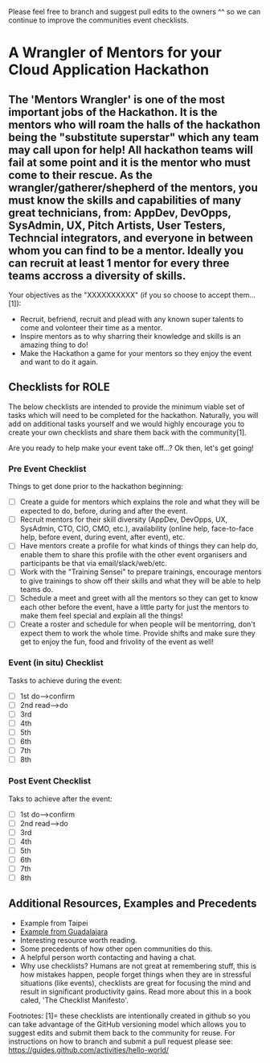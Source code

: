 Please feel free to branch and suggest pull edits to the owners ^^ so we can continue to improve the communities event checklists.

# A Wrangler of Mentors for your Cloud Application Hackathon

## The 'Mentors Wrangler' is one of the most important jobs of the Hackathon.  It is the mentors who will roam the halls of the hackathon being the "substitute superstar" which any team may call upon for help!  All hackathon teams will fail at some point and it is the mentor who must come to their rescue.  As the wrangler/gatherer/shepherd of the mentors, you must know the skills and capabilities of many great technicians, from: AppDev, DevOpps, SysAdmin, UX, Pitch Artists, User Testers, Techncial integrators, and everyone in between whom you can find to be a mentor.  Ideally you can recruit at least 1 mentor for every three teams accross a diversity of skills.

Your objectives as the "XXXXXXXXXX" (if you so choose to accept them...[1]):
 * Recruit, befriend, recruit and plead with any known super talents to come and volonteer their time as a mentor.
 * Inspire mentors as to why sharring their knowledge and skills is an amazing thing to do!
 * Make the Hackathon a game for your mentors so they enjoy the event and want to do it again.

## Checklists for ROLE
The below checklists are intended to provide the minimum viable set of tasks which will need to be completed for the hackathon.  Naturally, you will add on additional tasks yourself and we would highly encourage you to create your own checklists and share them back with the community[1].

Are you ready to help make your event take off...?
Ok then, let's get going!

### Pre Event Checklist

Things to get done prior to the hackathon beginning:
- [ ] Create a guide for mentors which explains the role and what they will be expected to do, before, during and after the event.
- [ ] Recruit mentors for their skill diversity (AppDev, DevOpps, UX, SysAdmin, CTO, CIO, CMO, etc.), availability (online help, face-to-face help, before event, during event, after event), etc.
- [ ] Have mentors create a profile for what kinds of things they can help do, enable them to share this profile with the other event organisers and participants be that via email/slack/web/etc.
- [ ] Work with the "Training Sensei" to prepare trainings, encourage mentors to give trainings to show off their skills and what they will be able to help teams do.
- [ ] Schedule a meet and greet with all the mentors so they can get to know each other before the event, have a little party for just the mentors to make them feel special and explain all the things!
- [ ] Create a roster and schedule for when people will be mentorring, don't expect them to work the whole time. Provide shifts and make sure they get to enjoy the fun, food and frivolity of the event as well!

### Event (in situ) Checklist

Tasks to achieve during the event:
- [ ] 1st do-->confirm
- [ ] 2nd read-->do
- [ ] 3rd
- [ ] 4th
- [ ] 5th
- [ ] 6th
- [ ] 7th
- [ ] 8th

### Post Event Checklist

Taks to achieve after the event:
- [ ] 1st do-->confirm
- [ ] 2nd read-->do
- [ ] 3rd
- [ ] 4th
- [ ] 5th
- [ ] 6th
- [ ] 7th
- [ ] 8th

## Additional Resources, Examples and Precedents

 * Example from Taipei
 * [Example from Guadalajara](https://docs.google.com/document/d/1YHJSGsEouiZhEoJ-xJ2FlmK1jx9UBjwT9D6VJh8gX9k/pub)
 * Interesting resource worth reading.
 * Some precedents of how other open communities do this.
 * A helpful person worth contacting and having a chat.
 * Why use checklists?  Humans are not great at remembering stuff, this is how mistakes happen, people forget things when they are in stressful situations (like events), checklists are great for focusing the mind and result in significant productivity gains.  Read more about this in a book caled, 'The Checklist Manifesto'.

Footnotes:
[1]= these checklists are intentionally created in github so you can take advantage of the GitHub versioning model which allows you to suggest edits and submit them back to the community for reuse.  For instructions on how to branch and submit a pull request please see: https://guides.github.com/activities/hello-world/
